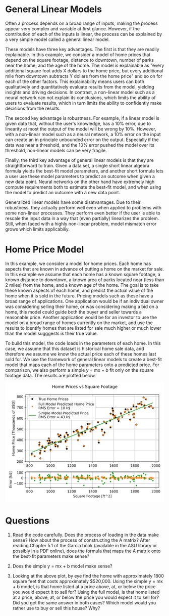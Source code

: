 # General Linear Models

Often a process depends on a broad range of inputs, making the process appear very complex and variable at first glance. However, if the contribution of each of the inputs is linear, the process can be explained by a very simple model called a general linear model.

These models have three key advantages. The first is that they are readily explainable. In this example, we consider a model of home prices that depend on the square footage, distance to downtown, number of parks near the home, and the age of the home. The model is explainable as "every additional square foot adds X dollars to the home price, but every additional mile from downtown subtracts Y dollars from the home price" and so on for each of the other factors. This explainability means users can both qualitatively and quantitatively evaluate results from the model, yielding insights and driving decisions. In contrast, a non-linear model such as a neural network can not explain its conclusions, which limits the ability of users to evaluate results, which in turn limits the ability to confidently make decisions from the results.

The second key advantage is robustness. For example, if a linear model is given data that, without the user's knowledge, has a 10% error, due to linearity at most the output of the model will be wrong by 10%. However, with a non-linear model such as a neural network, a 10% error on the input can create an in principle unbounded error on the output. Especially if the data was near a threshold, and the 10% error pushed the model over its threshold, non-linear models can be very fragile.

Finally, the third key advantage of general linear models is that they are straightforward to train. Given a data set, a single short linear algebra formula yields the best-fit model parameters, and another short formula lets a user use these model parameters to predict an outcome when given a new data point. Neural networks on the other hand have extremely high compute requirements both to estimate the best-fit model, and when using the model to predict an outcome with a new data point.

Generalized linear models have some disatvantages. Due to their robustness, they actually perform well even when applied to problems with some non-linear processes. They perform even better if the user is able to rescale the input data in a way that (even partially) linearizes the problem. Still, when faced with a highly non-linear problem, model mismatch error grows which limits applicabiliy.

# Home Price Model

In this example, we consider a model for home prices. Each home has aspects that are known in advance of putting a home on the market for sale. In this example we assume that each home has a known square footage, a known distance to downtown, a known area of parks located near (less than 2 miles) from the home, and a known age of the home. The goal is to take these known aspects of each home, and predict the actual value of the home when it is sold in the future. Pricing models such as these have a broad range of applications. One application would be if an individual owner was considering selling their home, or was considering making a bid on a home, this model could guide both the buyer and seller towards a reasonable price. Another application would be for an investor to use the model on a broad range of homes currently on the market, and use the results to identify homes that are listed for sale much higher or much lower than the model sugggests is their true value.

To build this model, the code loads in the parameters of each home. In this case, we assume that this dataset is historical home sale data, and therefore we assume we know the actual price each of these homes last sold for. We use the framework of general linear models to create a best-fit model that maps each of the home parameters onto a predicted price. For comparison, we also perform a simple y = mx + b fit only on the square footage data. The results are plotted below.

![Home Price Model](home_price_model.png?raw=true)

# Questions

1) Read the code carefully. Does the process of loading in the data make sense? How about the process of constructing the A matrix? After reading Chapter 5.1 of the Garcia book (available in the ASU library or possibly in a PDF online), does the formula that maps the A matrix onto the best-fit parameters make sense?

2) Does the simple y = mx + b model make sense?

3) Looking at the above plot, by eye find the home with approximately 1800 square feet that costs approximately $520,000. Using the simple y = mx + b model, is that home listed at a price above, at, or below the price you would expect it to sell for? Using the full model, is that home listed at a price, above, at, or below the price you would expect it to sell for? Did you get the same answer in both cases? Which model would you rather use to buy or sell this house? Why?
